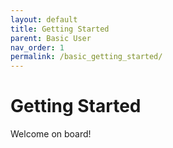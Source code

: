 ```yaml
---
layout: default
title: Getting Started
parent: Basic User
nav_order: 1
permalink: /basic_getting_started/
---
```


# Getting Started

Welcome on board!
